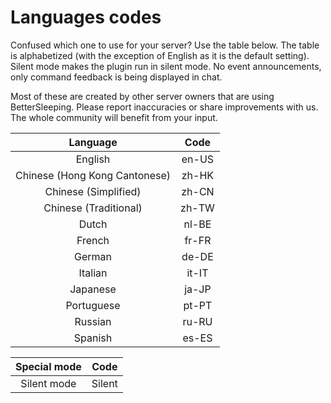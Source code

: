 # Languages codes
Confused which one to use for your server? Use the table below. The table is alphabetized (with the exception of English as it is the default setting).
Silent mode makes the plugin run in silent mode. No event announcements, only command feedback is being displayed in chat.

Most of these are created by other server owners that are using BetterSleeping. Please report inaccuracies or share improvements with us. The whole community will benefit from your input.

| Language  | Code  |
| :-------: | :---: |
| English   | en-US |
| Chinese (Hong Kong Cantonese) | zh-HK |
| Chinese (Simplified)          | zh-CN |
| Chinese (Traditional)         | zh-TW |
| Dutch     | nl-BE |
| French    | fr-FR |
| German    | de-DE |
| Italian   | it-IT |
| Japanese  | ja-JP |
| Portuguese| pt-PT |
| Russian   | ru-RU |
| Spanish   | es-ES |

| Special mode | Code   |
| :----------: | :----: |
| Silent mode  | Silent |
